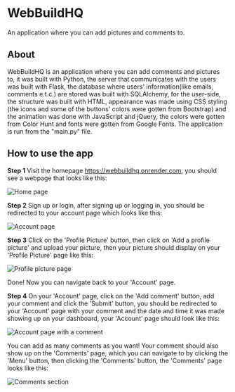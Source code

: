 # WebBuildHQ
An application where you can add 
pictures and comments to.

## About
WebBuildHQ is an application where you
can add comments and pictures to, it
was built with Python, the server
that communicates with the users
was built with Flask, the database
where users' information(like emails,
comments e.t.c.) are stored was built
with SQLAlchemy, for the user-side,
the structure was built with HTML,
appearance was made using CSS styling
(the icons and some of the buttons'
colors were gotten from Bootstrap) and the
animation was done with 
JavaScript and jQuery,
the colors were gotten from 
Color Hunt and
fonts were gotten from 
Google Fonts. 
The application is run from the 
"main.py" file.

## How to use the app
**Step 1**
Visit the homepage 
https://webbuildhq.onrender.com, you 
should see a webpage that looks like this:

![Home page](static/images/screenshots/Home.jpg)

**Step 2**
Sign up or login, after signing up or 
logging in, you should be redirected to 
your account page which looks like this:

![Account page](static/images/screenshots/Account.jpg)

**Step 3**
Click on the 'Profile Picture' button, 
then click on 'Add a profile picture' and 
upload your picture, then your picture 
should display on your 'Profile Picture' 
page like this:

![Profile picture page](static/images/screenshots/Picture.jpg)

Done! Now you can navigate back to 
your 'Account' page.

**Step 4**
On your 'Account' page, click on 
the 'Add comment' button, add 
your comment and click the 'Submit' 
button, you should be redirected to 
your 'Account' page with your comment and 
the date and time it was made showing up 
on your dashboard, your 'Account' page 
should look like this:

![Account page with a comment](static/images/screenshots/Comment.jpg)

You can add as many comments as you want! 
Your comment should also show up on 
the 'Comments' page, which you can 
navigate to by clicking the 'Menu' button, 
then clicking the 'Comments' button, the 
'Comments' page looks like this:

![Comments section](static/images/screenshots/Comments.jpg)


